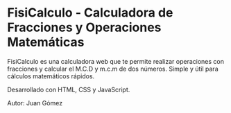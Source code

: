 # FisiCalculo - Calculadora de Fracciones y Operaciones Matemáticas
FisiCalculo es una calculadora web que te permite realizar operaciones con fracciones y calcular el M.C.D y m.c.m de dos números. Simple y útil para cálculos matemáticos rápidos.

Desarrollado con HTML, CSS y JavaScript.

Autor: Juan Gómez
